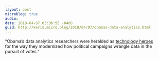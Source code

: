 ```yaml
---
layout: post
microblog: true
audio: 
date: 2018-04-07 03:36:55 -0400
guid: http://kerim.micro.blog/2018/04/07/obamas-data-analytics.html
---
```

“Obama’s data analytics researchers were heralded as [technology heroes](https://www.forbes.com/sites/kalevleetaru/2018/03/19/why-are-we-only-now-talking-about-facebook-and-elections/#7404eff84838) for the way they modernized how political campaigns wrangle data in the pursuit of votes.”
